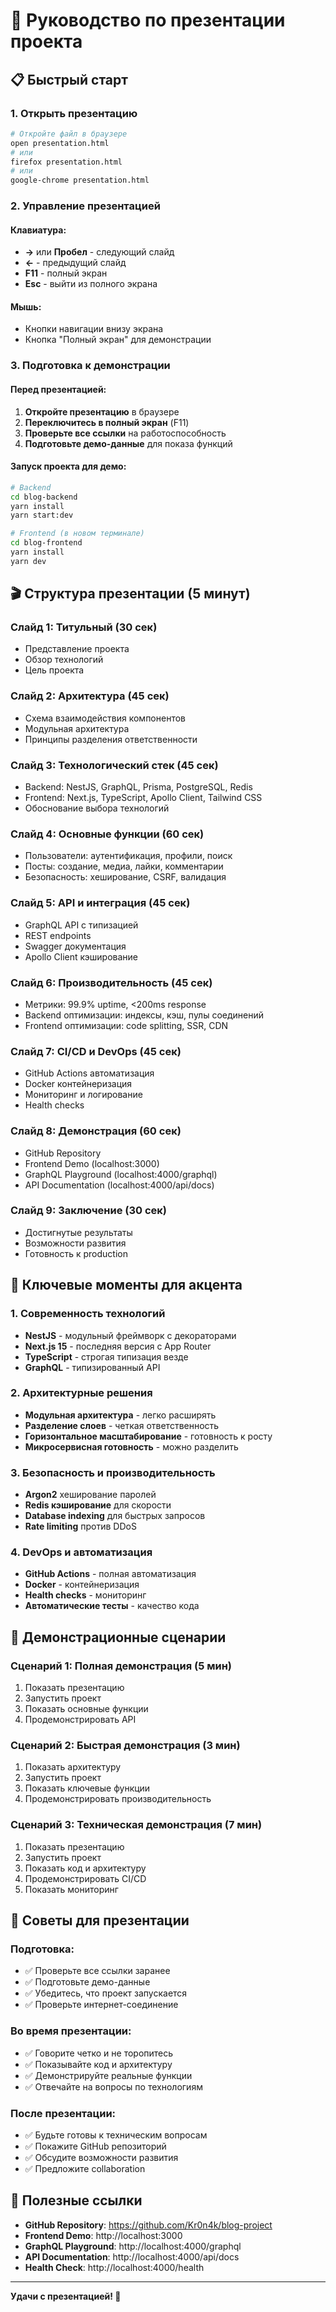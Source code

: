 # 🎯 Руководство по презентации проекта

## 📋 Быстрый старт

### 1. Открыть презентацию
```bash
# Откройте файл в браузере
open presentation.html
# или
firefox presentation.html
# или
google-chrome presentation.html
```

### 2. Управление презентацией

#### Клавиатура:
- **→** или **Пробел** - следующий слайд
- **←** - предыдущий слайд  
- **F11** - полный экран
- **Esc** - выйти из полного экрана

#### Мышь:
- Кнопки навигации внизу экрана
- Кнопка "Полный экран" для демонстрации

### 3. Подготовка к демонстрации

#### Перед презентацией:
1. **Откройте презентацию** в браузере
2. **Переключитесь в полный экран** (F11)
3. **Проверьте все ссылки** на работоспособность
4. **Подготовьте демо-данные** для показа функций

#### Запуск проекта для демо:
```bash
# Backend
cd blog-backend
yarn install
yarn start:dev

# Frontend (в новом терминале)
cd blog-frontend  
yarn install
yarn dev
```

## 🎬 Структура презентации (5 минут)

### Слайд 1: Титульный (30 сек)
- Представление проекта
- Обзор технологий
- Цель проекта

### Слайд 2: Архитектура (45 сек)
- Схема взаимодействия компонентов
- Модульная архитектура
- Принципы разделения ответственности

### Слайд 3: Технологический стек (45 сек)
- Backend: NestJS, GraphQL, Prisma, PostgreSQL, Redis
- Frontend: Next.js, TypeScript, Apollo Client, Tailwind CSS
- Обоснование выбора технологий

### Слайд 4: Основные функции (60 сек)
- Пользователи: аутентификация, профили, поиск
- Посты: создание, медиа, лайки, комментарии
- Безопасность: хеширование, CSRF, валидация

### Слайд 5: API и интеграция (45 сек)
- GraphQL API с типизацией
- REST endpoints
- Swagger документация
- Apollo Client кэширование

### Слайд 6: Производительность (45 сек)
- Метрики: 99.9% uptime, <200ms response
- Backend оптимизации: индексы, кэш, пулы соединений
- Frontend оптимизации: code splitting, SSR, CDN

### Слайд 7: CI/CD и DevOps (45 сек)
- GitHub Actions автоматизация
- Docker контейнеризация
- Мониторинг и логирование
- Health checks

### Слайд 8: Демонстрация (60 сек)
- GitHub Repository
- Frontend Demo (localhost:3000)
- GraphQL Playground (localhost:4000/graphql)
- API Documentation (localhost:4000/api/docs)

### Слайд 9: Заключение (30 сек)
- Достигнутые результаты
- Возможности развития
- Готовность к production

## 🎯 Ключевые моменты для акцента

### 1. Современность технологий
- **NestJS** - модульный фреймворк с декораторами
- **Next.js 15** - последняя версия с App Router
- **TypeScript** - строгая типизация везде
- **GraphQL** - типизированный API

### 2. Архитектурные решения
- **Модульная архитектура** - легко расширять
- **Разделение слоев** - четкая ответственность
- **Горизонтальное масштабирование** - готовность к росту
- **Микросервисная готовность** - можно разделить

### 3. Безопасность и производительность
- **Argon2** хеширование паролей
- **Redis кэширование** для скорости
- **Database indexing** для быстрых запросов
- **Rate limiting** против DDoS

### 4. DevOps и автоматизация
- **GitHub Actions** - полная автоматизация
- **Docker** - контейнеризация
- **Health checks** - мониторинг
- **Автоматические тесты** - качество кода

## 🚀 Демонстрационные сценарии

### Сценарий 1: Полная демонстрация (5 мин)
1. Показать презентацию
2. Запустить проект
3. Показать основные функции
4. Продемонстрировать API

### Сценарий 2: Быстрая демонстрация (3 мин)
1. Показать архитектуру
2. Запустить проект
3. Показать ключевые функции
4. Продемонстрировать производительность

### Сценарий 3: Техническая демонстрация (7 мин)
1. Показать презентацию
2. Запустить проект
3. Показать код и архитектуру
4. Продемонстрировать CI/CD
5. Показать мониторинг

## 📝 Советы для презентации

### Подготовка:
- ✅ Проверьте все ссылки заранее
- ✅ Подготовьте демо-данные
- ✅ Убедитесь, что проект запускается
- ✅ Проверьте интернет-соединение

### Во время презентации:
- ✅ Говорите четко и не торопитесь
- ✅ Показывайте код и архитектуру
- ✅ Демонстрируйте реальные функции
- ✅ Отвечайте на вопросы по технологиям

### После презентации:
- ✅ Будьте готовы к техническим вопросам
- ✅ Покажите GitHub репозиторий
- ✅ Обсудите возможности развития
- ✅ Предложите collaboration

## 🔗 Полезные ссылки

- **GitHub Repository**: https://github.com/Kr0n4k/blog-project
- **Frontend Demo**: http://localhost:3000
- **GraphQL Playground**: http://localhost:4000/graphql
- **API Documentation**: http://localhost:4000/api/docs
- **Health Check**: http://localhost:4000/health

---

**Удачи с презентацией! 🚀**
